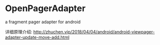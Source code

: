 # OpenPagerAdapter
a fragment pager adapter for android

详细原理介绍: http://zhuchen.vip/2018/04/04/android/android-viewpager-adapter-update-move-add.html